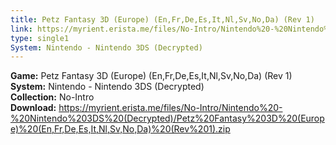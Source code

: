```yaml
---
title: Petz Fantasy 3D (Europe) (En,Fr,De,Es,It,Nl,Sv,No,Da) (Rev 1)
link: https://myrient.erista.me/files/No-Intro/Nintendo%20-%20Nintendo%203DS%20(Decrypted)/Petz%20Fantasy%203D%20(Europe)%20(En,Fr,De,Es,It,Nl,Sv,No,Da)%20(Rev%201).zip
type: single1
System: Nintendo - Nintendo 3DS (Decrypted)
---
```

<b>Game:</b> Petz Fantasy 3D (Europe) (En,Fr,De,Es,It,Nl,Sv,No,Da) (Rev 1)<br>
<b>System:</b> Nintendo - Nintendo 3DS (Decrypted)<br>
<b>Collection:</b> No-Intro<br>
<b>Download:</b> https://myrient.erista.me/files/No-Intro/Nintendo%20-%20Nintendo%203DS%20(Decrypted)/Petz%20Fantasy%203D%20(Europe)%20(En,Fr,De,Es,It,Nl,Sv,No,Da)%20(Rev%201).zip